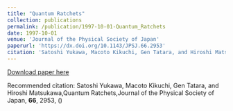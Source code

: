```yaml
---
title: "Quantum Ratchets"
collection: publications
permalink: /publication/1997-10-01-Quantum_Ratchets
date: 1997-10-01
venue: 'Journal of the Physical Society of Japan'
paperurl: 'https://dx.doi.org/10.1143/JPSJ.66.2953'
citation: 'Satoshi Yukawa, Macoto Kikuchi, Gen Tatara, and Hiroshi Matsukawa,Quantum Ratchets,Journal of the Physical Society of Japan, <b>66</b>, 2953, ()'
---
```


<a href='https://dx.doi.org/10.1143/JPSJ.66.2953'>Download paper here</a>

Recommended citation: Satoshi Yukawa, Macoto Kikuchi, Gen Tatara, and Hiroshi Matsukawa,Quantum Ratchets,Journal of the Physical Society of Japan, <b>66</b>, 2953, ()